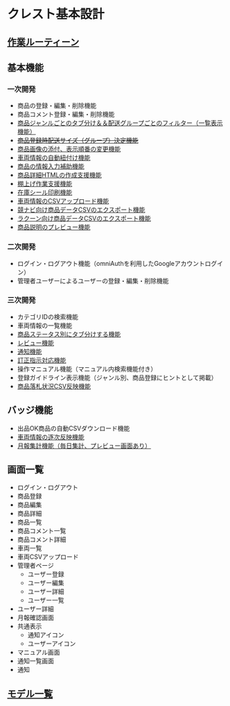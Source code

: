 # クレスト基本設計

## [作業ルーティーン](https://docs.google.com/spreadsheets/d/1CCfhtsdbCOP2Au_lwMvG9FRbsbBJtt4OBNNqlyF7p1g/edit#gid=1612669805&range=C5)

## 基本機能

### 一次開発

- 商品の登録・編集・削除機能
- 商品コメント登録・編集・削除機能
- [商品ジャンルごとのタブ分け＆＆配送グループごとのフィルター（一覧表示機能）](https://docs.google.com/spreadsheets/d/1CCfhtsdbCOP2Au_lwMvG9FRbsbBJtt4OBNNqlyF7p1g/edit#gid=1620229188&range=A55)
- ~~[商品登録時配送サイズ（グループ）決定機能](https://docs.google.com/spreadsheets/d/1CCfhtsdbCOP2Au_lwMvG9FRbsbBJtt4OBNNqlyF7p1g/edit#gid=1620229188&range=A4)~~
- [商品画像の添付、表示順番の変更機能](https://docs.google.com/spreadsheets/d/1CCfhtsdbCOP2Au_lwMvG9FRbsbBJtt4OBNNqlyF7p1g/edit#gid=1620229188&range=A19)
- [車両情報の自動紐付け機能](https://docs.google.com/spreadsheets/d/1CCfhtsdbCOP2Au_lwMvG9FRbsbBJtt4OBNNqlyF7p1g/edit#gid=1620229188)
- [商品の情報入力補助機能](https://docs.google.com/spreadsheets/d/1CCfhtsdbCOP2Au_lwMvG9FRbsbBJtt4OBNNqlyF7p1g/edit#gid=1620229188&range=A4)
- [商品詳細HTMLの作成支援機能](https://docs.google.com/spreadsheets/d/1CCfhtsdbCOP2Au_lwMvG9FRbsbBJtt4OBNNqlyF7p1g/edit#gid=1620229188&range=A7)
- [棚上げ作業支援機能](https://docs.google.com/spreadsheets/d/1CCfhtsdbCOP2Au_lwMvG9FRbsbBJtt4OBNNqlyF7p1g/edit#gid=1620229188&range=A10)
- [在庫シール印刷機能](https://docs.google.com/spreadsheets/d/1CCfhtsdbCOP2Au_lwMvG9FRbsbBJtt4OBNNqlyF7p1g/edit#gid=1620229188&range=A31)
- [車両情報のCSVアップロード機能](https://docs.google.com/spreadsheets/d/1CCfhtsdbCOP2Au_lwMvG9FRbsbBJtt4OBNNqlyF7p1g/edit#gid=1620229188&range=A13)
- [競ナビ向け商品データCSVのエクスポート機能](https://docs.google.com/spreadsheets/d/1CCfhtsdbCOP2Au_lwMvG9FRbsbBJtt4OBNNqlyF7p1g/edit#gid=1620229188&range=A16)
- [ラクーン向け商品データCSVのエクスポート機能](https://docs.google.com/spreadsheets/d/1CCfhtsdbCOP2Au_lwMvG9FRbsbBJtt4OBNNqlyF7p1g/edit#gid=1620229188&range=A16)
- [商品説明のプレビュー機能](https://docs.google.com/spreadsheets/d/1CCfhtsdbCOP2Au_lwMvG9FRbsbBJtt4OBNNqlyF7p1g/edit#gid=1620229188&range=A34)

### 二次開発

- ログイン・ログアウト機能（omniAuthを利用したGoogleアカウントログイン）
- 管理者ユーザーによるユーザーの登録・編集・削除機能
  
### 三次開発

- カテゴリIDの検索機能
- 車両情報の一覧機能
- [商品ステータス別にタブ分けする機能](https://docs.google.com/spreadsheets/d/1CCfhtsdbCOP2Au_lwMvG9FRbsbBJtt4OBNNqlyF7p1g/edit#gid=1620229188&range=A22)
- [レビュー機能](https://docs.google.com/spreadsheets/d/1CCfhtsdbCOP2Au_lwMvG9FRbsbBJtt4OBNNqlyF7p1g/edit#gid=1620229188&range=A25)
- [通知機能](https://docs.google.com/spreadsheets/d/1CCfhtsdbCOP2Au_lwMvG9FRbsbBJtt4OBNNqlyF7p1g/edit#gid=1620229188&range=A28)
- [訂正指示対応機能](https://docs.google.com/spreadsheets/d/1CCfhtsdbCOP2Au_lwMvG9FRbsbBJtt4OBNNqlyF7p1g/edit#gid=1620229188&range=A16)
- 操作マニュアル機能（マニュアル内検索機能付き）
- 登録ガイドライン表示機能（ジャンル別、商品登録にヒントとして掲載）
- [商品落札状況CSV反映機能](https://docs.google.com/spreadsheets/d/1CCfhtsdbCOP2Au_lwMvG9FRbsbBJtt4OBNNqlyF7p1g/edit#gid=1620229188&range=A52)

## バッジ機能

- 出品OK商品の自動CSVダウンロード機能
- [車両情報の逐次反映機能](https://docs.google.com/spreadsheets/d/1CCfhtsdbCOP2Au_lwMvG9FRbsbBJtt4OBNNqlyF7p1g/edit#gid=1620229188&range=A40)
- [月報集計機能（毎日集計、プレビュー画面あり）](https://docs.google.com/spreadsheets/d/1CCfhtsdbCOP2Au_lwMvG9FRbsbBJtt4OBNNqlyF7p1g/edit#gid=1620229188&range=A43)

## 画面一覧

- ログイン・ログアウト
- 商品登録
- 商品編集
- 商品詳細
- 商品一覧
- 商品コメント一覧
- 商品コメント詳細
- 車両一覧
- 車両CSVアップロード
- 管理者ページ
  - ユーザー登録
  - ユーザー編集
  - ユーザー詳細
  - ユーザー一覧
- ユーザー詳細
- 月報確認画面
- 共通表示
  - 通知アイコン
  - ユーザーアイコン
- マニュアル画面
- 通知一覧画面
- 通知

## [モデル一覧](https://docs.google.com/spreadsheets/d/1CCfhtsdbCOP2Au_lwMvG9FRbsbBJtt4OBNNqlyF7p1g/edit#gid=1268235951)
